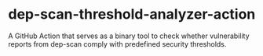 # dep-scan-threshold-analyzer-action
A GitHub Action that serves as a binary tool to check whether vulnerability reports from dep-scan comply with predefined security thresholds.
